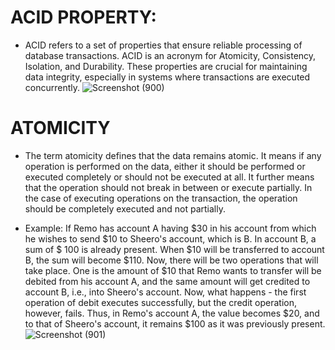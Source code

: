 
# ACID PROPERTY:
* ACID refers to a set of properties that ensure reliable processing of database transactions. ACID is an acronym for Atomicity, Consistency, Isolation, and Durability. These properties are crucial for maintaining 
  data integrity, especially in systems where transactions are executed concurrently.
![Screenshot (900)](https://github.com/Subhransupanda2000/daily-work-update/assets/123824203/d90df188-e416-4e14-89b3-82ba2de5420e)
# ATOMICITY
* The term atomicity defines that the data remains atomic. It means if any operation is performed on the data, either it should be performed or executed completely or should not be executed at all. It further means that the operation should not break in between or execute partially. In the case of executing operations on the transaction, the operation should be completely executed and not partially.

* Example: If Remo has account A having $30 in his account from which he wishes to send $10 to Sheero's account, which is B. In account B, a sum of $ 100 is already present. When $10 will be transferred to account B, the sum will become $110. Now, there will be two operations that will take place. One is the amount of $10 that Remo wants to transfer will be debited from his account A, and the same amount will get credited to account B, i.e., into Sheero's account. Now, what happens - the first operation of debit executes successfully, but the credit operation, however, fails. Thus, in Remo's account A, the value becomes $20, and to that of Sheero's account, it remains $100 as it was previously present.
![Screenshot (901)](https://github.com/Subhransupanda2000/daily-work-update/assets/123824203/e8e298c5-d89c-4f16-b8a5-d48536a71a40)
